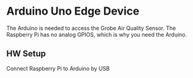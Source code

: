 # Arduino Uno Edge Device

The Arduino is needed to access the Grobe Air Quality Sensor. The Raspberry Pi has no analog GPIOS, which is why you need the Arduino.

## HW Setup
Connect Raspberry Pi to Arduino by USB